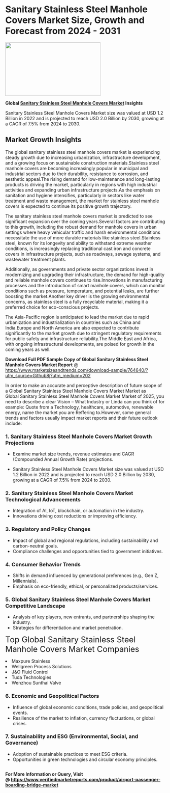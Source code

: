 <H1>Sanitary Stainless Steel Manhole Covers Market Size, Growth and Forecast from 2024 - 2031</H1><img class="aligncenter size-medium wp-image-584254" src="https://thirdeyenews.in/wp-content/uploads/2024/09/Global-Market-Research-300x168.jpeg" alt="" width="300" height="168" /><p><strong>Global&nbsp;<a href="https://www.marketsizeandtrends.com/download-sample/764640/?utm_source=Github8j?utm_medium=202">Sanitary Stainless Steel Manhole Covers Market</a> Insights</strong></p><p>Sanitary Stainless Steel Manhole Covers Market size was valued at USD 1.2 Billion in 2022 and is projected to reach USD 2.0 Billion by 2030, growing at a CAGR of 7.5% from 2024 to 2030.</p><p><h2>Market Growth Insights</h2> <p>The global sanitary stainless steel manhole covers market is experiencing steady growth due to increasing urbanization, infrastructure development, and a growing focus on sustainable construction materials.Stainless steel manhole covers are becoming increasingly popular in municipal and industrial sectors due to their durability, resistance to corrosion, and aesthetic appeal.The rising demand for low-maintenance and long-lasting products is driving the market, particularly in regions with high industrial activities and expanding urban infrastructure projects.As the emphasis on sanitation and hygiene intensifies, particularly in sectors like water treatment and waste management, the market for stainless steel manhole covers is expected to continue its positive growth trajectory.</p> <p>The sanitary stainless steel manhole covers market is predicted to see significant expansion over the coming years.Several factors are contributing to this growth, including the robust demand for manhole covers in urban settings where heavy vehicular traffic and harsh environmental conditions necessitate the use of more durable materials like stainless steel.Stainless steel, known for its longevity and ability to withstand extreme weather conditions, is increasingly replacing traditional cast iron and concrete covers in infrastructure projects, such as roadways, sewage systems, and wastewater treatment plants.</p> <p>Additionally, as governments and private sector organizations invest in modernizing and upgrading their infrastructure, the demand for high-quality and reliable manhole covers continues to rise.Innovations in manufacturing processes and the introduction of smart manhole covers, which can monitor conditions such as pressure, temperature, and potential leaks, are further boosting the market.Another key driver is the growing environmental concerns, as stainless steel is a fully recyclable material, making it a preferred choice for eco-conscious projects.</p> <p>The Asia-Pacific region is anticipated to lead the market due to rapid urbanization and industrialization in countries such as China and India.Europe and North America are also expected to contribute significantly to the market growth due to stringent regulatory requirements for public safety and infrastructure reliability.The Middle East and Africa, with ongoing infrastructural developments, are poised for growth in the coming years as well.</p> <p><span class=""><strong>Download Full PDF Sample Copy of Global Sanitary Stainless Steel Manhole Covers Market Report</strong> @ <a href="https://www.marketsizeandtrends.com/download-sample/764640/?utm_source=Github8j?utm_medium=202" target="_blank">https://www.marketsizeandtrends.com/download-sample/764640/?utm_source=Github8j?utm_medium=202</a></span></p><p>In order to make an accurate and perceptive description of future scope of a Global&nbsp;Sanitary Stainless Steel Manhole Covers Market Market as Global&nbsp;Sanitary Stainless Steel Manhole Covers Market Market of 2025, you need to describe a clear Vision &ndash; What Industry or Linda can you think of for example: Quote from a Technology, healthcare, automotive, renewable energy, name the market you are Reffering to.However, some general trends and factors usually impact market reports and their future outlook include:</p><h3>1.&nbsp;<strong>Sanitary Stainless Steel Manhole Covers Market Growth Projections</strong></h3><ul><li>Examine market size trends, revenue estimates and CAGR (Compounded Annual Growth Rate) projections.</li><li><p>Sanitary Stainless Steel Manhole Covers Market size was valued at USD 1.2 Billion in 2022 and is projected to reach USD 2.0 Billion by 2030, growing at a CAGR of 7.5% from 2024 to 2030.</p></li></ul><h3>2.&nbsp;<strong>Sanitary Stainless Steel Manhole Covers Market Technological Advancements</strong></h3><ul><li>Integration of AI, IoT, blockchain, or automation in the industry.</li><li>Innovations driving cost reductions or improving efficiency.</li></ul><h3>3.&nbsp;<strong>Regulatory and Policy Changes</strong></h3><ul><li>Impact of global and regional regulations, including sustainability and carbon-neutral goals.</li><li>Compliance challenges and opportunities tied to government initiatives.</li></ul><h3>4.&nbsp;<strong>Consumer Behavior Trends</strong></h3><ul><li>Shifts in demand influenced by generational preferences (e.g., Gen Z, Millennials).</li><li>Emphasis on eco-friendly, ethical, or personalized products/services.</li></ul><h3>5.&nbsp;<strong>Global Sanitary Stainless Steel Manhole Covers Market Competitive Landscape</strong></h3><ul><li>Analysis of key players, new entrants, and partnerships shaping the industry.</li><li>Strategies for differentiation and market penetration.</li></ul><p data-pm-slice="1 1 []"><span style="color: inherit; font-family: inherit; font-size: 25px;">Top Global Sanitary Stainless Steel Manhole Covers Market Companies</span></p><div class="" data-test-id=""><p><li>Maxpure Stainless</li><li> Wellgreen Process Solutions</li><li> J&O Fluid Control</li><li> Tuda Technologies</li><li> Wenzhou Sunthai Valve</li></p></div><h3>6.&nbsp;<strong>Economic and Geopolitical Factors</strong></h3><ul><li>Influence of global economic conditions, trade policies, and geopolitical events.</li><li>Resilience of the market to inflation, currency fluctuations, or global crises.</li></ul><h3>7.&nbsp;<strong>Sustainability and ESG (Environmental, Social, and Governance)</strong></h3><ul><li>Adoption of sustainable practices to meet ESG criteria.</li><li>Opportunities in green technologies and circular economy principles.</li></ul><h2><strong style="font-size: 14px;">For More Information or Query, Visit @&nbsp;</strong><a style="background-color: #ffffff; font-size: 14px;" href="https://www.marketsizeandtrends.com/report/sanitary-stainless-steel-manhole-covers-market/" target="_blank">https://www.verifiedmarketreports.com/product/airport-passenger-boarding-bridge-market</a></h2>